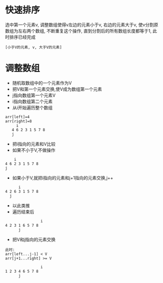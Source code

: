 # 快速排序

选中第一个元素v, 调整数组使得v左边的元素小于v, 右边的元素大于v, 使v分割原数组为左右两个数组, 不断重复这个操作, 直到分割后的所有数组长度都等于1, 此时排序已经完成

```
[小于V的元素, v, 大于V的元素]
```

# 调整数组
- 随机取数组中的一个元素作为V
- 把V和第一个元素交换,使V成为数组第一个元素
- j指向数组第一个元素V
- i指向数组第二个元素
- 从i开始遍历整个数组
```
arr[left]=4
arr[right]=8
     i
   4 6 2 3 1 5 7 8
   j
```
- 把i指向的元素和V比较
- 如果不小于V,不做操作
```
    i
4 6 2 3 1 5 7 8
j
```
- 如果小于V,就把i指向的元素和j+1指向的元素交换,j++
```
      i
4 2 6 3 1 5 7 8
  j
```
- 以此类推
- 遍历结束后
```
                i
4 2 3 1 6 5 7 8
      j
```
- 把V和j指向的元素交换
```
此时:
arr[left...j-1] < V
arr[j+1...right] >= V

                i
1 2 3 4 6 5 7 8
      j
```
